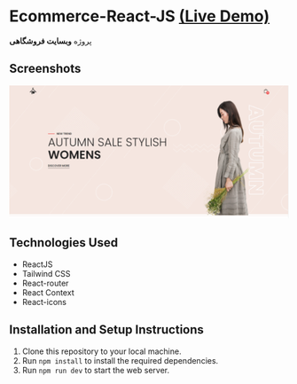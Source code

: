 # Ecommerce-React-JS [(Live Demo)](https://ecommerce-react-js-one.vercel.app/)
پروژه **وبسایت فروشگاهی**

## Screenshots
![Ecommerce website screenshot](/public/website-screenshot.png)


## Technologies Used

* ReactJS
* Tailwind CSS
* React-router
* React Context
* React-icons

## Installation and Setup Instructions

1. Clone this repository to your local machine.
2. Run `npm install` to install the required dependencies.  
5. Run `npm run dev` to start the web server.
